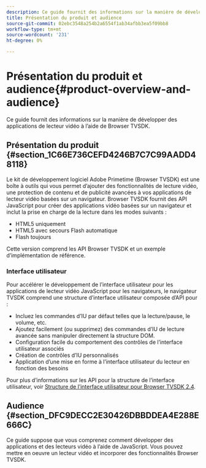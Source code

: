 ```yaml
---
description: Ce guide fournit des informations sur la manière de développer des applications de lecteur vidéo à l’aide de Browser TVSDK.
title: Présentation du produit et audience
source-git-commit: 02ebc3548a254b2a6554f1ab34afbb3ea5f09bb8
workflow-type: tm+mt
source-wordcount: '231'
ht-degree: 0%

---
```


# Présentation du produit et audience{#product-overview-and-audience}

Ce guide fournit des informations sur la manière de développer des applications de lecteur vidéo à l’aide de Browser TVSDK.

## Présentation du produit {#section_1C66E736CEFD4246B7C7C99AADD48118}

Le kit de développement logiciel Adobe Primetime (Browser TVSDK) est une boîte à outils qui vous permet d’ajouter des fonctionnalités de lecture vidéo, une protection de contenu et de publicité avancées à vos applications de lecteur vidéo basées sur un navigateur. Browser TVSDK fournit des API JavaScript pour créer des applications vidéo basées sur un navigateur et inclut la prise en charge de la lecture dans les modes suivants :

* HTML5 uniquement
* HTML5 avec secours Flash automatique
* Flash toujours

Cette version comprend les API Browser TVSDK et un exemple d’implémentation de référence.

### Interface utilisateur

Pour accélérer le développement de l’interface utilisateur pour les applications de lecteur vidéo JavaScript pour les navigateurs, le navigateur TVSDK comprend une structure d’interface utilisateur composée d’API pour :

* Incluez les commandes d’IU par défaut telles que la lecture/pause, le volume, etc.
* Ajoutez facilement (ou supprimez) des commandes d’IU de lecture avancée sans manipuler directement la structure DOM.
* Configuration facile du comportement des contrôles de l’interface utilisateur associés
* Création de contrôles d’IU personnalisés
* Application d’une mise en forme à l’interface utilisateur du lecteur en fonction des besoins

Pour plus d’informations sur les API pour la structure de l’interface utilisateur, voir [Structure de l’interface utilisateur pour Browser TVSDK 2.4](https://help.adobe.com/en_US/primetime/api/psdk/btvsdk-ui-framework/index.html).

## Audience {#section_DFC9DECC2E30426DBBDDEA4E288E666C}

Ce guide suppose que vous comprenez comment développer des applications et des lecteurs vidéo à l’aide de JavaScript. Vous pouvez mettre en oeuvre un lecteur vidéo et incorporer des fonctionnalités Browser TVSDK.
